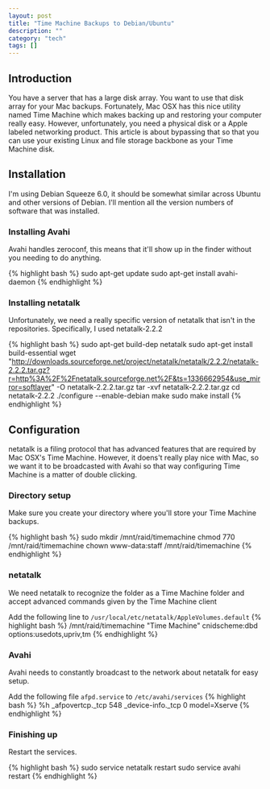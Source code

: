 ```yaml
---
layout: post
title: "Time Machine Backups to Debian/Ubuntu"
description: ""
category: "tech"
tags: []
---
```



## Introduction

You have a server that has a large disk array. You want to use that disk array for your Mac backups. Fortunately, Mac OSX has this nice utility named Time Machine which makes backing up and restoring your computer really easy. However, unfortunately, you need a physical disk or a Apple labeled networking product. This article is about bypassing that so that you can use your existing Linux and file storage backbone as your Time Machine disk.

## Installation

I'm using Debian Squeeze 6.0, it should be somewhat similar across Ubuntu and other versions of Debian. I'll mention all the version numbers of software that was installed.

### Installing Avahi

Avahi handles zeroconf, this means that it'll show up in the finder without you needing to do anything.

{% highlight bash %}
sudo apt-get update
sudo apt-get install avahi-daemon
{% endhighlight %}

### Installing netatalk

Unfortunately, we need a really specific version of netatalk that isn't in the repositories. Specifically, I used netatalk-2.2.2

{% highlight bash %}
sudo apt-get build-dep netatalk
sudo apt-get install build-essential
wget "http://downloads.sourceforge.net/project/netatalk/netatalk/2.2.2/netatalk-2.2.2.tar.gz?r=http%3A%2F%2Fnetatalk.sourceforge.net%2F&ts=1336662954&use_mirror=softlayer" -O netatalk-2.2.2.tar.gz
tar -xvf netatalk-2.2.2.tar.gz
cd netatalk-2.2.2
./configure --enable-debian
make
sudo make install
{% endhighlight %}

## Configuration

netatalk is a filing protocol that has advanced features that are required by Mac OSX's Time Machine. However, it doens't really play nice with Mac, so we want it to be broadcasted with Avahi so that way configuring Time Machine is a matter of double clicking.

### Directory setup

Make sure you create your directory where you'll store your Time Machine backups.

{% highlight bash %}
sudo mkdir /mnt/raid/timemachine
chmod 770 /mnt/raid/timemachine
chown www-data:staff /mnt/raid/timemachine
{% endhighlight %}

### netatalk

We need netatalk to recognize the folder as a Time Machine folder and accept advanced commands given by the Time Machine client

Add the following line to `/usr/local/etc/netatalk/AppleVolumes.default`
{% highlight bash %}
/mnt/raid/timemachine "Time Machine" cnidscheme:dbd options:usedots,upriv,tm
{% endhighlight %}

### Avahi

Avahi needs to constantly broadcast to the network about netatalk for easy setup.

Add the following file `afpd.service` to `/etc/avahi/services`
{% highlight bash %}
<service-group>
<name replace-wildcards=”yes”>%h</name>
<service>
<type>_afpovertcp._tcp</type>
<port>548</port>
</service>
<service>
<type>_device-info._tcp</type>
<port>0</port>
<txt-record>model=Xserve</txt-record>
</service>
</service-group>
{% endhighlight %}

### Finishing up

Restart the services.

{% highlight bash %}
sudo service netatalk restart
sudo service avahi restart
{% endhighlight %}
